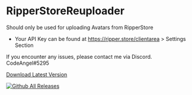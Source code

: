 # RipperStoreReuploader
 
Should only be used for uploading Avatars from RipperStore

- Your API Key can be found at https://ripper.store/clientarea > Settings Section

If you encounter any issues, please contact me via Discord. CodeAngel#5295

[Download Latest Version](https://github.com/RipperStore/RipperStoreReuploader/releases/latest/download/RipperStoreReuploader.exe)

[![Github All Releases](https://img.shields.io/github/downloads/RipperStore/RipperStoreReuploader/total.svg)]()
